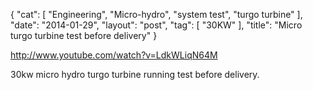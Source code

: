 {
   "cat": [
      "Engineering",
      "Micro-hydro",
      "system test",
      "turgo turbine"
   ],
   "date": "2014-01-29",
   "layout": "post",
   "tag": [
      "30KW"
   ],
   "title": "Micro turgo turbine test before delivery"
}

http://www.youtube.com/watch?v=LdkWLiqN64M  

30kw micro hydro turgo turbine running test before delivery.